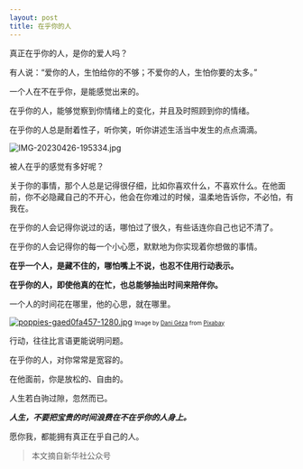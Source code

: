 ```yaml
---
layout: post
title: 在乎你的人
---
```



真正在乎你的人，是你的爱人吗？


有人说：“爱你的人，生怕给你的不够；不爱你的人，生怕你要的太多。”


一个人在不在乎你，是能感觉出来的。


在乎你的人，能够觉察到你情绪上的变化，并且及时照顾到你的情绪。


在乎你的人总是耐着性子，听你笑，听你讲述生活当中发生的点点滴滴。

![IMG-20230426-195334.jpg](https://i.postimg.cc/8cxHWzM8/Stock-Snap-DE2-HZJ2-YVK.jpg)

被人在乎的感觉有多好呢？


关于你的事情，那个人总是记得很仔细，比如你喜欢什么，不喜欢什么。在他面前，你不必隐藏自己的不开心，他会在你难过的时候，温柔地告诉你，不必怕，有我在。


在乎你的人会记得你说过的话，哪怕过了很久，有些话连你自己也记不清了。


在乎你的人会记得你的每一个小心愿，默默地为你实现着你想做的事情。


**在乎一个人，是藏不住的，哪怕嘴上不说，也忍不住用行动表示。**


**在乎你的人，即使他真的在忙，也总能够抽出时间来陪伴你。**


一个人的时间花在哪里，他的心思，就在哪里。

[![poppies-gaed0fa457-1280.jpg](https://i.postimg.cc/zvHnjkX3/poppies-gaed0fa457-1280.jpg)](https://postimg.cc/LgRY4LPM)
<font size=1>Image by <a href="https://pixabay.com/users/danigeza-49249/?utm_source=link-attribution&amp;utm_medium=referral&amp;utm_campaign=image&amp;utm_content=174276">Dani Géza</a> from <a href="https://pixabay.com//?utm_source=link-attribution&amp;utm_medium=referral&amp;utm_campaign=image&amp;utm_content=174276">Pixabay</a></font>


行动，往往比言语更能说明问题。


在乎你的人，对你常常是宽容的。


在他面前，你是放松的、自由的。


人生若白驹过隙，忽然而已。


***人生，不要把宝贵的时间浪费在不在乎你的人身上。***


愿你我，都能拥有真正在乎自己的人。


> 本文摘自新华社公众号


